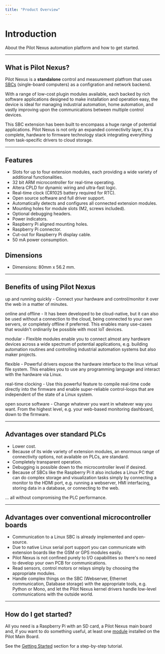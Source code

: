 ```yaml
---
title: "Product Overview"
---
```


# Introduction

<p class="sub1">
About the Pilot Nexus automation platform and how to get started.</p>

---

## What is Pilot Nexus?


Pilot Nexus is a **standalone** control and measurement platfrom that uses [SBCs](https://en.wikipedia.org/wiki/Single-board_computer) (single-board computers) as a configration and network backend.

With a range of low-cost plugin modules available, each backed by rich software applications designed to make installation and operation easy, the device is ideal for managing industrial automation, home automation, and vastly improving upon the communications between multiple control devices.

This SBC extension has been built to encompass a huge range of potential applications. Pilot Nexus is not only an expanded connectivity layer, it’s a complete, hardware to firmware technology stack integrating everything from task-specific drivers to cloud storage.

---

## Features


* Slots for up to four extension modules, each providing a wide variety of additional functionalities.
* 32 bit ARM microcontroller for real-time operating.
* Altera CPLD for dynamic wiring and ultra-fast logic.
* Real-time clock \(CR1025 battery required for RTC\).
* Open source software and full driver support.
* Automatically detects and configures all connected extension modules.
* Mounting holes for module slots \(M2, screws included\).
* Optional debugging headers.
* Power indicators.
* Raspberry Pi aligned mounting holes.
* Raspberry Pi connector.
* Cut-out for Raspberry Pi display cable.
* 50 mA power consumption.


## Dimensions

* Dimensions: 80mm x 56.2 mm.

---



## Benefits of using Pilot Nexus


<span class="emphasize">up and running quickly</span> - Connect your hardware and control/monitor it over the web in a  matter of minutes.

<span class="emphasize">online and offline</span> - It has been developed to be cloud-native, but it can also be used without a connection to the cloud, being connected to your own servers, or completely offline if preferred. This enables many use-cases that wouldn't ordinarily be possible with most IoT devices.

<span class="emphasize">modular</span> - Flexible modules enable you to connect almost any hardware devices across a wide spectrum of potential applications, e.g. building automation routines and controlling industrial automation systems but also maker projects.

<span class="emphasize">flexible</span> - Powerful drivers expose the hardware interface to the linux virtual file system. This enables you to use any programming language and interact with the hardware via Linux. 

<span class="emphasize">real-time clocking</span> - Use this powerful feature to compile real-time code directly into the firmware and enable super-reliable control-loops that are independent of the state of a Linux system.

<span class="emphasize">open source software</span> - Change whatever you want in whatever way you want. From the highest level, e.g. your web-based monitoring dashboard, down to the firmware.

---

## Advantages over standard PLCs


- Lower cost.
- Because of its wide variety of extension modules, an enormous range of connectivity options, not available on PLCs, are standard.
- Completely transparent operation.
- Debugging is possible down to the microcontroller level if desired.
- Because of SBCs like the Raspberry Pi it also includes a Linux PC that can do complex storage and visualization tasks simply by connecting a monitor to the HDMI port, e.g. running a webserver, HMI interfacing, storing data in a database, or connecting to the web.

... all without compromising the PLC performance.

---

## Advantages over conventional microcontroller boards


- Communication to a Linux SBC is already implemented and open-source.
- Due to native Linux serial port support you can communicate with extension boards like the GSM or GPS modules easily.
- Pilot Nexus is not confined purely to I/O capabilities so there's no need to develop your own PCB for communications. 
- Read sensors, control motors or relays simply by choosing the appropriate modules.
- Handle complex things on the SBC (Webserver, Ethernet communication, Database storage) with the appropriate tools, e.g. Python or Mono, and let the Pilot Nexus kernel drivers handle low-level communications with the outside world.

---

## How do I get started?


All you need is a Raspberry Pi with an SD card, a Pilot Nexus main board and, if you want to do something useful, at least one [module](docs/Hardware/modules/module_overview.md) installed on the Pilot Main Board.

See the [Getting Started](/docs/getting-started/README.md) section for a step-by-step tutorial.